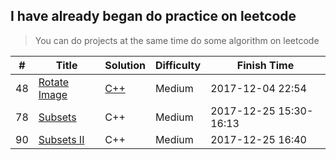 ## I have already began do practice on leetcode
> You can do projects at the same time do some algorithm on leetcode

| # | Title | Solution | Difficulty | Finish Time |
|---| ----- | -------- | ---------- | ----------- |
|48 |[Rotate Image](https://leetcode.com/problems/rotate-image/)|[C++](./main.cpp)|Medium|2017-12-04 22:54|
|78 |[Subsets]()|C++|Medium|2017-12-25 15:30-16:13|
|90 |[Subsets II]()|C++|Medium|2017-12-25 16:40|